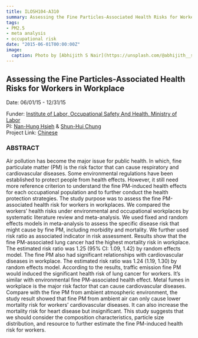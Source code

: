 ```yaml
---
title: ILOSH104-A310
summary: Assessing the Fine Particles-Associated Health Risks for Workers in Workplace
tags:
- PM2.5
- meta analysis
- occupational risk
date: "2015-06-01T00:00:00Z"
image:
  caption: Photo by [Abhijith S Nair](https://unsplash.com/@abhijith__s_nair?utm_source=unsplash&utm_medium=referral&utm_content=creditCopyText) on [Unsplash](https://unsplash.com/s/photos/worker-fog?utm_source=unsplash&utm_medium=referral&utm_content=creditCopyText)
---
```


## Assessing the Fine Particles-Associated Health Risks for Workers in Workplace  
Date: 06/01/15 - 12/31/15 

Funder: [Institute of Labor, Occupational Safety And Health, Ministry of Labor](https://www.ilosh.gov.tw/enhome)  
PI: [Nan-Hung Hsieh](https://nanhung.rbind.io/authors/admin/) & [Shun-Hui Chung](https://nanhung.rbind.io/authors/shun-hui-chung/)  
Project Link: [Chinese](https://laws.ilosh.gov.tw/ioshcustom/Web/YearlyReserachReports/Detail?id=2862)  

### ABSTRACT

Air pollution has become the major issue for public health. In which, fine particulate matter (PM) is the risk factor that can cause respiratory and cardiovascular diseases. Some environmental regulations have been established to protect people from health effects. However, it still need more reference criterion to understand the fine PM-induced health
effects for each occupational population and to further conduct the health protection strategies. The study purpose was to assess the fine PM-associated health risk for workers in workplaces. We compared the workers’ health risks under environmental and occupational workplaces by systematic literature review and meta-analysis. We used fixed and random
effects models in meta-analysis to assess the specific disease risk that might cause by fine PM, including morbidity and mortality. We further used risk ratio as associated indicator in risk assessment. Results show that the fine PM-associated lung cancer had the highest mortality risk in workplace. The estimated risk ratio was 1.25 (95% CI: 1.09, 1.42) by random effects model. The fine PM also had significant relationships with cardiovascular
diseases in workplace. The estimated risk ratio was 1.24 (1.19, 1.30) by random effects model. According to the results, traffic emission fine PM would induced the significant health risk of lung cancer for workers. It’s similar with environmental fine PM-associated health effect. Metal fumes in workplace is the major risk factor that can cause cardiovascular diseases. Compare with the fine PM from ambient atmospheric environment, the study result showed that fine PM from ambient air can only cause lower mortality risk for workers’ cardiovascular diseases. It can also increase the mortality risk for heart disease but insignificant. This study suggests that we should consider the composition characteristics, particle size distribution, and resource to further estimate the fine PM-induced health risk for workers.
